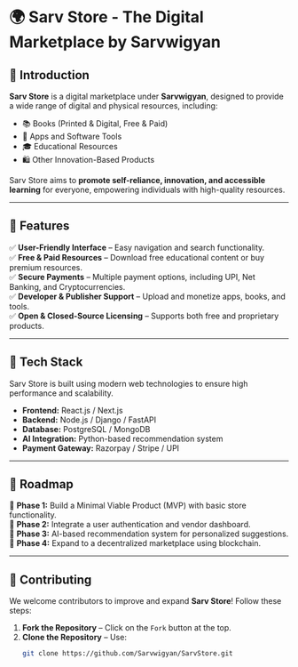# 🌍 Sarv Store - The Digital Marketplace by Sarvwigyan
 

## 🚀 Introduction  

**Sarv Store** is a digital marketplace under **Sarvwigyan**, designed to provide a wide range of digital and physical resources, including:  
- 📚 Books (Printed & Digital, Free & Paid)  
- 📱 Apps and Software Tools  
- 🎓 Educational Resources  
- 🛍️ Other Innovation-Based Products  

Sarv Store aims to **promote self-reliance, innovation, and accessible learning** for everyone, empowering individuals with high-quality resources.  

---

## 🌟 Features  

✅ **User-Friendly Interface** – Easy navigation and search functionality.  
✅ **Free & Paid Resources** – Download free educational content or buy premium resources.  
✅ **Secure Payments** – Multiple payment options, including UPI, Net Banking, and Cryptocurrencies.  
✅ **Developer & Publisher Support** – Upload and monetize apps, books, and tools.  
✅ **Open & Closed-Source Licensing** – Supports both free and proprietary products.  

---

## 🔧 Tech Stack  

Sarv Store is built using modern web technologies to ensure high performance and scalability.  

- **Frontend:** React.js / Next.js  
- **Backend:** Node.js / Django / FastAPI  
- **Database:** PostgreSQL / MongoDB  
- **AI Integration:** Python-based recommendation system  
- **Payment Gateway:** Razorpay / Stripe / UPI  

---

## 🎯 Roadmap  

📌 **Phase 1:** Build a Minimal Viable Product (MVP) with basic store functionality.  
📌 **Phase 2:** Integrate a user authentication and vendor dashboard.  
📌 **Phase 3:** AI-based recommendation system for personalized suggestions.  
📌 **Phase 4:** Expand to a decentralized marketplace using blockchain.  

---

## 🤝 Contributing  

We welcome contributors to improve and expand **Sarv Store**! Follow these steps:  

1. **Fork the Repository** – Click on the `Fork` button at the top.  
2. **Clone the Repository** – Use:  
   ```sh
   git clone https://github.com/Sarvwigyan/SarvStore.git
